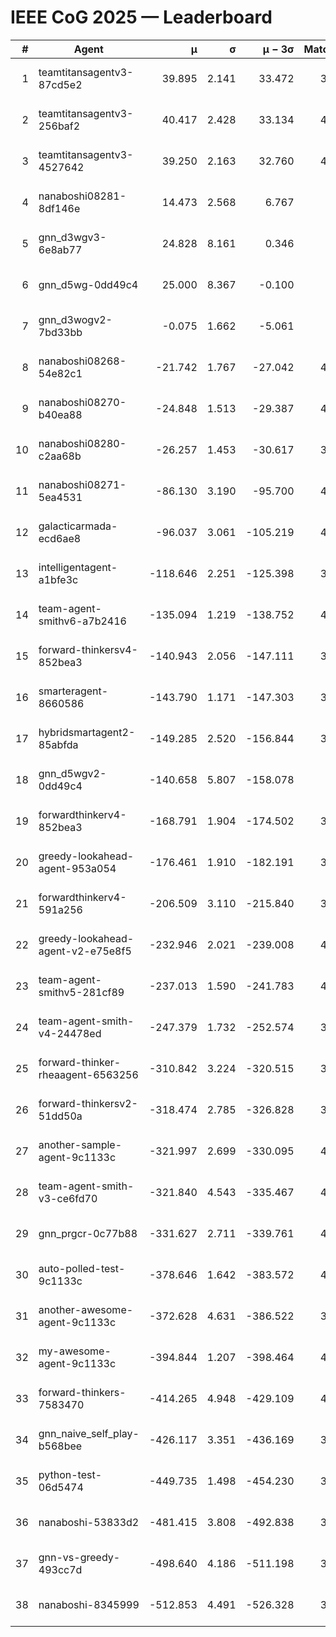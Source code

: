 # IEEE CoG 2025 — Leaderboard

| # | Agent | μ | σ | μ − 3σ | Matches | Updated |
|---:|---|---:|---:|---:|---:|---|
| 1 | teamtitansagentv3-87cd5e2 | 39.895 | 2.141 | 33.472 | 3800 | 2025-08-29 17:02 |
| 2 | teamtitansagentv3-256baf2 | 40.417 | 2.428 | 33.134 | 4280 | 2025-08-29 17:02 |
| 3 | teamtitansagentv3-4527642 | 39.250 | 2.163 | 32.760 | 4280 | 2025-08-29 17:02 |
| 4 | nanaboshi08281-8df146e | 14.473 | 2.568 | 6.767 | 146 | 2025-08-29 17:02 |
| 5 | gnn_d3wgv3-6e8ab77 | 24.828 | 8.161 | 0.346 | 118 | 2025-08-29 17:02 |
| 6 | gnn_d5wg-0dd49c4 | 25.000 | 8.367 | -0.100 | 80 | 2025-08-29 17:02 |
| 7 | gnn_d3wogv2-7bd33bb | -0.075 | 1.662 | -5.061 | 164 | 2025-08-29 17:02 |
| 8 | nanaboshi08268-54e82c1 | -21.742 | 1.767 | -27.042 | 4240 | 2025-08-29 17:02 |
| 9 | nanaboshi08270-b40ea88 | -24.848 | 1.513 | -29.387 | 4340 | 2025-08-29 17:02 |
| 10 | nanaboshi08280-c2aa68b | -26.257 | 1.453 | -30.617 | 3718 | 2025-08-29 17:02 |
| 11 | nanaboshi08271-5ea4531 | -86.130 | 3.190 | -95.700 | 4458 | 2025-08-29 17:02 |
| 12 | galacticarmada-ecd6ae8 | -96.037 | 3.061 | -105.219 | 4220 | 2025-08-29 17:02 |
| 13 | intelligentagent-a1bfe3c | -118.646 | 2.251 | -125.398 | 3795 | 2025-08-29 17:02 |
| 14 | team-agent-smithv6-a7b2416 | -135.094 | 1.219 | -138.752 | 4400 | 2025-08-29 17:02 |
| 15 | forward-thinkersv4-852bea3 | -140.943 | 2.056 | -147.111 | 3265 | 2025-08-29 17:02 |
| 16 | smarteragent-8660586 | -143.790 | 1.171 | -147.303 | 3452 | 2025-08-29 17:02 |
| 17 | hybridsmartagent2-85abfda | -149.285 | 2.520 | -156.844 | 3585 | 2025-08-29 17:02 |
| 18 | gnn_d5wgv2-0dd49c4 | -140.658 | 5.807 | -158.078 | 120 | 2025-08-29 17:02 |
| 19 | forwardthinkerv4-852bea3 | -168.791 | 1.904 | -174.502 | 3188 | 2025-08-29 17:02 |
| 20 | greedy-lookahead-agent-953a054 | -176.461 | 1.910 | -182.191 | 3812 | 2025-08-29 17:02 |
| 21 | forwardthinkerv4-591a256 | -206.509 | 3.110 | -215.840 | 3649 | 2025-08-29 17:02 |
| 22 | greedy-lookahead-agent-v2-e75e8f5 | -232.946 | 2.021 | -239.008 | 4044 | 2025-08-29 17:02 |
| 23 | team-agent-smithv5-281cf89 | -237.013 | 1.590 | -241.783 | 4360 | 2025-08-29 17:02 |
| 24 | team-agent-smith-v4-24478ed | -247.379 | 1.732 | -252.574 | 3858 | 2025-08-29 17:02 |
| 25 | forward-thinker-rheaagent-6563256 | -310.842 | 3.224 | -320.515 | 3582 | 2025-08-29 17:02 |
| 26 | forward-thinkersv2-51dd50a | -318.474 | 2.785 | -326.828 | 3922 | 2025-08-29 17:02 |
| 27 | another-sample-agent-9c1133c | -321.997 | 2.699 | -330.095 | 4420 | 2025-08-29 17:02 |
| 28 | team-agent-smith-v3-ce6fd70 | -321.840 | 4.543 | -335.467 | 4638 | 2025-08-29 17:02 |
| 29 | gnn_prgcr-0c77b88 | -331.627 | 2.711 | -339.761 | 4110 | 2025-08-29 17:02 |
| 30 | auto-polled-test-9c1133c | -378.646 | 1.642 | -383.572 | 4420 | 2025-08-29 17:02 |
| 31 | another-awesome-agent-9c1133c | -372.628 | 4.631 | -386.522 | 3820 | 2025-08-29 17:02 |
| 32 | my-awesome-agent-9c1133c | -394.844 | 1.207 | -398.464 | 4440 | 2025-08-29 17:02 |
| 33 | forward-thinkers-7583470 | -414.265 | 4.948 | -429.109 | 4200 | 2025-08-29 17:02 |
| 34 | gnn_naive_self_play-b568bee | -426.117 | 3.351 | -436.169 | 3600 | 2025-08-29 17:02 |
| 35 | python-test-06d5474 | -449.735 | 1.498 | -454.230 | 3590 | 2025-08-29 17:02 |
| 36 | nanaboshi-53833d2 | -481.415 | 3.808 | -492.838 | 3100 | 2025-08-29 17:02 |
| 37 | gnn-vs-greedy-493cc7d | -498.640 | 4.186 | -511.198 | 3260 | 2025-08-29 17:02 |
| 38 | nanaboshi-8345999 | -512.853 | 4.491 | -526.328 | 3380 | 2025-08-29 17:02 |
